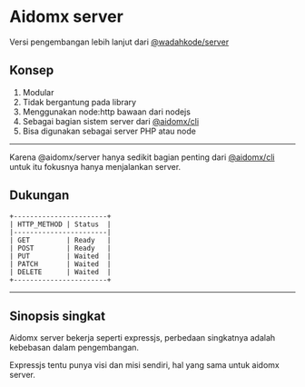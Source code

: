# Aidomx server

Versi pengembangan lebih lanjut dari [@wadahkode/server](https://github.com/wadahkode/server)

## Konsep

1. Modular
2. Tidak bergantung pada library
3. Menggunakan node:http bawaan dari nodejs
4. Sebagai bagian sistem server dari [@aidomx/cli](https://github.com/aidomx/cli.git)
5. Bisa digunakan sebagai server PHP atau node

---

Karena @aidomx/server hanya sedikit bagian penting dari [@aidomx/cli](https://github.com/aidomx/cli.git) untuk itu fokusnya hanya menjalankan server.

## Dukungan

```
+-----------------------+
| HTTP_METHOD | Status  |
|-----------------------|
| GET         | Ready   |
| POST        | Ready   |
| PUT         | Waited  |
| PATCH       | Waited  |
| DELETE      | Waited  |
+-----------------------+
```

---

## Sinopsis singkat

Aidomx server bekerja seperti expressjs, perbedaan singkatnya adalah kebebasan dalam pengembangan.

Expressjs tentu punya visi dan misi sendiri, hal yang sama untuk aidomx server.

```

```
